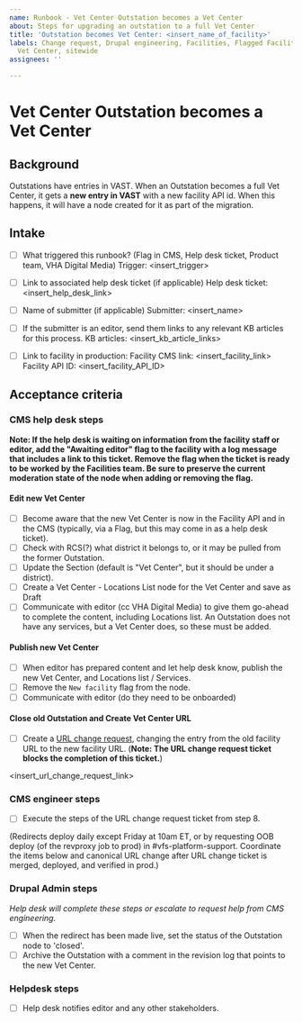 ```yaml
---
name: Runbook - Vet Center Outstation becomes a Vet Center
about: Steps for upgrading an outstation to a full Vet Center
title: 'Outstation becomes Vet Center: <insert_name_of_facility>'
labels: Change request, Drupal engineering, Facilities, Flagged Facilities, User support,
  Vet Center, sitewide
assignees: ''

---
```


# Vet Center Outstation becomes a Vet Center
## Background
  Outstations have entries in VAST. When an Outstation becomes a full Vet Center,
  it gets a **new entry in VAST** with a new facility API id. When this happens, it will have a node created
  for it as part of the migration.
## Intake
- [ ] What triggered this runbook? (Flag in CMS, Help desk ticket, Product team, VHA Digital Media)
Trigger: <insert_trigger>

- [ ] Link to associated help desk ticket (if applicable)
Help desk ticket: <insert_help_desk_link>

- [ ] Name of submitter (if applicable)
Submitter: <insert_name>

- [ ] If the submitter is an editor, send them links to any relevant KB articles for this process.
KB articles: <insert_kb_article_links>

- [ ] Link to facility in production:
Facility CMS link: <insert_facility_link>
Facility API ID: <insert_facility_API_ID>

## Acceptance criteria
### CMS help desk steps
**Note: If the help desk is waiting on information from the facility staff or editor, add the "Awaiting editor" flag to the facility with a log message that includes a link to this ticket. Remove the flag when the ticket is ready to be worked by the Facilities team. Be sure to preserve the current moderation state of the node when adding or removing the flag.**

#### Edit new Vet Center
- [ ] Become aware that the new Vet Center is now in the Facility API and in the CMS (typically, via a Flag, but this may come in as a help desk ticket).
- [ ] Check with RCS(?) what district it belongs to, or it may be pulled from the former Outstation.
- [ ] Update the Section (default is "Vet Center", but it should be under a district).
- [ ] Create a Vet Center - Locations List node for the Vet Center and save as Draft
- [ ] Communicate with editor (cc VHA Digital Media) to give them go-ahead to complete the content, including Locations list. An Outstation does not have any services, but a Vet Center does, so these must be added.
#### Publish new Vet Center
- [ ] When editor has prepared content and let help desk know, publish the new Vet Center, and Locations list / Services.
- [ ] Remove the `New facility` flag from the node.
- [ ] Communicate with editor (do they need to be onboarded)

#### Close old Outstation and Create Vet Center URL
- [ ] Create a [URL change request](https://github.com/department-of-veterans-affairs/va.gov-cms/issues/new?assignees=&template=runbook-facility-url-change.md&title=URL+Change+for%3A+%3Cinsert+facility+name%3E), changing the entry from the old facility URL to the new facility URL. (**Note: The URL change request ticket blocks the completion of this ticket.**)

<insert_url_change_request_link>

### CMS engineer steps
- [ ] Execute the steps of the URL change request ticket from step 8.

(Redirects deploy daily except Friday at 10am ET, or by requesting OOB deploy (of the revproxy job to prod) in #vfs-platform-support. Coordinate the items below and canonical URL change after URL change ticket is merged, deployed, and verified in prod.)

### Drupal Admin steps
_Help desk will complete these steps or escalate to request help from CMS engineering._
- [ ] When the redirect has been made live, set the status of the Outstation node to 'closed'.
- [ ] Archive the Outstation with a comment in the revision log that points to the new Vet Center.

### Helpdesk steps
- [ ] Help desk notifies editor and any other stakeholders.
